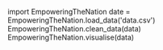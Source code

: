 import EmpoweringTheNation
date = EmpoweringTheNation.load_data('data.csv')
EmpoweringTheNation.clean_data(data)
EmpoweringTheNation.visualise(data)

